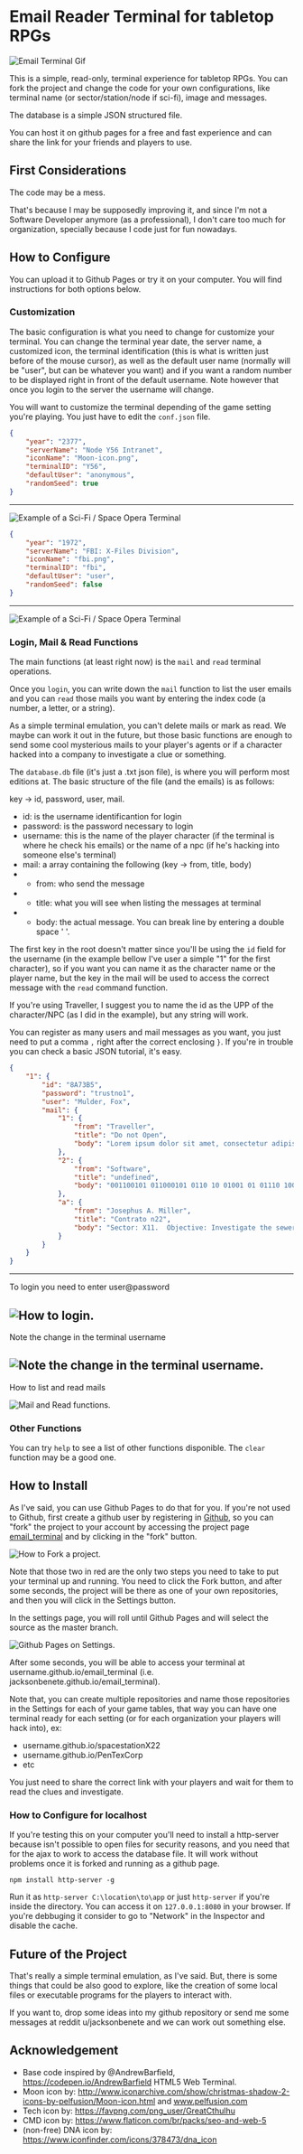 # Email Reader Terminal for tabletop RPGs

![Email Terminal Gif](img/email_terminal.gif)

This is a simple, read-only, terminal experience for tabletop RPGs.
You can fork the project and change the code for your own configurations, like terminal name (or sector/station/node if sci-fi), image and messages.

The database is a simple JSON structured file.

You can host it on github pages for a free and fast experience and can share the link for your friends and players to use.

## First Considerations

The code may be a mess. 

That's because I may be supposedly improving it, and since I'm not a Software Developer anymore (as a professional), I don't care too much for organization, specially because I code just for fun nowadays.

## How to Configure

You can upload it to Github Pages or try it on your computer. 
You will find instructions for both options below.

### Customization

The basic configuration is what you need to change for customize your terminal.
You can change the terminal year date, the server name, a customized icon, the terminal identification (this is what is written just before of the mouse cursor), as well as the default user name (normally will be "user", but can be whatever you want) and if you want a random number to be displayed right in front of the default username. Note however that once you login to the server the username will change.

You will want to customize the terminal depending of the game setting you're playing. You just have to edit the `conf.json` file.

```json
{
    "year": "2377",
    "serverName": "Node Y56 Intranet",
    "iconName": "Moon-icon.png",
    "terminalID": "Y56",
    "defaultUser": "anonymous",
    "randomSeed": true
}
```
---
![Example of a Sci-Fi / Space Opera Terminal](img/scifi_example.png)

```json
{
    "year": "1972",
    "serverName": "FBI: X-Files Division",
    "iconName": "fbi.png",
    "terminalID": "fbi",
    "defaultUser": "user",
    "randomSeed": false
}
```
---
![Example of a Sci-Fi / Space Opera Terminal](img/fbi_example.png)

### Login, Mail & Read Functions

The main functions (at least right now) is the `mail` and `read` terminal operations.

Once you `login`, you can write down the `mail` function to list the user emails and you can `read` those mails you want by entering the index code (a number, a letter, or a string). 

As a simple terminal emulation, you can't delete mails or mark as read. We maybe can work it out in the future, but those basic functions are enough to send some cool mysterious mails to your player's agents or if a character hacked into a company to investigate a clue or something.

The `database.db` file (it's just a .txt json file), is where you will perform most editions at.
The basic structure of the file (and the emails) is as follows:

key -> id, password, user, mail.
- id: is the username identificantion for login
- password: is the password necessary to login
- username: this is the name of the player character (if the terminal is where he check his emails) or the name of a npc (if he's hacking into someone else's terminal)
- mail: a array containing the following (key -> from, title, body)
- - from: who send the message
- - title: what you will see when listing the messages at terminal
- - body: the actual message. You can break line by entering a double space '  '.

The first key in the root doesn't matter since you'll be using the `id` field for the username (in the example bellow I've user a simple "1" for the first character), so if you want you can name it as the character name or the player name, but the key in the mail will be used to access the correct message with the `read` command function.

If you're using Traveller, I suggest you to name the id as the UPP of the character/NPC (as I did in the example), but any string will work.

You can register as many users and mail messages as you want, you just need to put a comma `,` right after the correct enclosing `}`. If you're in trouble you can check a basic JSON tutorial, it's easy.

```json
{
    "1": {
        "id": "8A73B5",
        "password": "trustno1",
        "user": "Mulder, Fox",
        "mail": {
            "1": {
                "from": "Traveller",
                "title": "Do not Open",
                "body": "Lorem ipsum dolor sit amet, consectetur adipiscing elit, sed do eiusmod tempor incididunt ut labore et dolore magna aliqua.  Ut enim ad minim veniam, quis nostrud exercitation ullamco laboris nisi ut aliquip ex ea commodo consequat."
            },
            "2": {
                "from": "Software",
                "title": "undefined",
                "body": "001100101 011000101 0110 10 01001 01 01110 1001010101"
            },
            "a": {
                "from": "Josephus A. Miller",
                "title": "Contrato n22",
                "body": "Sector: X11.  Objective: Investigate the sewers and report only to me.  Reward: 22 MCr."
            }
        }
    }
}
```
---

To login you need to enter user@password

![How to login.](img/login1.png)
---

Note the change in the terminal username

![Note the change in the terminal username.](img/login2.png)
---

How to list and read mails

![Mail and Read functions.](img/mail_n_read.png)

### Other Functions

You can try `help` to see a list of other functions disponible. The `clear` function may be a good one.

## How to Install

As I've said, you can use Github Pages to do that for you.
If you're not used to Github, first create a github user by registering in [Github](github.com), so you can "fork" the project to your account by accessing the project page [email_terminal](github.com/jacksonbenete/email_terminal) and by clicking in the "fork" button.

![How to Fork a project.](img/fork1.png)

Note that those two in red are the only two steps you need to take to put your terminal up and running. You need to click the Fork button, and after some seconds, the project will be there as one of your own repositories, and then you will click in the Settings button.

In the settings page, you will roll until Github Pages and will select the source as the master branch. 

![Github Pages on Settings.](img/fork2.png)

After some seconds, you will be able to access your terminal at username.github.io/email_terminal (i.e. jacksonbenete.github.io/email_terminal).

Note that, you can create multiple repositories and name those repositories in the Settings for each of your game tables, that way you can have one terminal ready for each setting (or for each organization your players will hack into), ex: 
- username.github.io/spacestationX22
- username.github.io/PenTexCorp
- etc

You just need to share the correct link with your players and wait for them to read the clues and investigate.

### How to Configure for localhost

If you're testing this on your computer you'll need to install a http-server because isn't possible to open files for security reasons, and you need that for the ajax to work to access the database file. It will work without problems once it is forked and running as a github page.

```node
npm install http-server -g
```

Run it as `http-server C:\location\to\app` or just `http-server` if you're inside the directory. You can access it on `127.0.0.1:8080` in your browser. If you're debbuging it consider to go to "Network" in the Inspector and disable the cache.

## Future of the Project

That's really a simple terminal emulation, as I've said.
But, there is some things that could be also good to explore, like the creation of some local files or executable programs for the players to interact with.

If you want to, drop some ideas into my github repository or send me some messages at reddit u/jacksonbenete and we can work out something else.

## Acknowledgement
- Base code inspired by @AndrewBarfield, https://codepen.io/AndrewBarfield HTML5 Web Terminal.
- Moon icon by: http://www.iconarchive.com/show/christmas-shadow-2-icons-by-pelfusion/Moon-icon.html and www.pelfusion.com
- Tech icon by: https://favpng.com/png_user/GreatCthulhu
- CMD icon by: https://www.flaticon.com/br/packs/seo-and-web-5
- (non-free) DNA icon by: https://www.iconfinder.com/icons/378473/dna_icon 